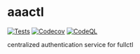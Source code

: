 # aaactl 

[![Tests](https://github.com/fullctl/aaactl/workflows/tests/badge.svg)](https://github.com/fullctl/aaactl)
[![Codecov](https://img.shields.io/codecov/c/github/fullctl/aaactl/master.svg?maxAge=60)](https://codecov.io/github/fullctl/aaactl)
[![CodeQL](https://github.com/fullctl/aaactl/workflows/CodeQL/badge.svg)](https://github.com/fullctl/aaactl)


centralized authentication service for fullctl